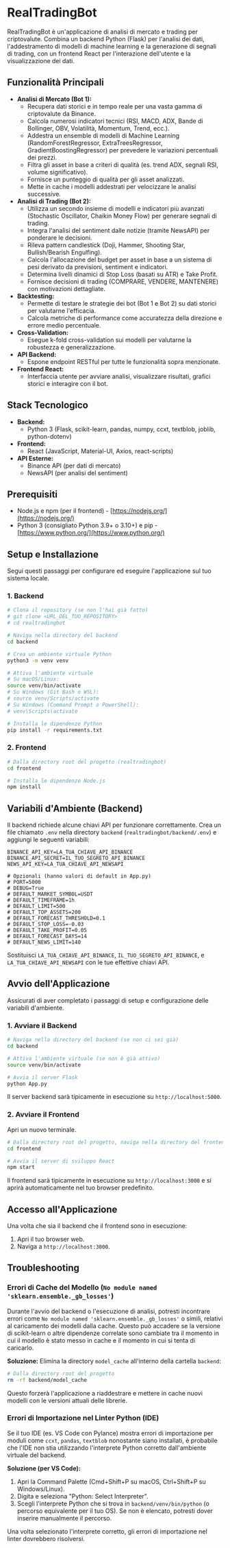 # RealTradingBot

RealTradingBot è un'applicazione di analisi di mercato e trading per criptovalute. Combina un backend Python (Flask) per l'analisi dei dati, l'addestramento di modelli di machine learning e la generazione di segnali di trading, con un frontend React per l'interazione dell'utente e la visualizzazione dei dati.

## Funzionalità Principali

*   **Analisi di Mercato (Bot 1):**
    *   Recupera dati storici e in tempo reale per una vasta gamma di criptovalute da Binance.
    *   Calcola numerosi indicatori tecnici (RSI, MACD, ADX, Bande di Bollinger, OBV, Volatilità, Momentum, Trend, ecc.).
    *   Addestra un ensemble di modelli di Machine Learning (RandomForestRegressor, ExtraTreesRegressor, GradientBoostingRegressor) per prevedere le variazioni percentuali dei prezzi.
    *   Filtra gli asset in base a criteri di qualità (es. trend ADX, segnali RSI, volume significativo).
    *   Fornisce un punteggio di qualità per gli asset analizzati.
    *   Mette in cache i modelli addestrati per velocizzare le analisi successive.
*   **Analisi di Trading (Bot 2):**
    *   Utilizza un secondo insieme di modelli e indicatori più avanzati (Stochastic Oscillator, Chaikin Money Flow) per generare segnali di trading.
    *   Integra l'analisi del sentiment dalle notizie (tramite NewsAPI) per ponderare le decisioni.
    *   Rileva pattern candlestick (Doji, Hammer, Shooting Star, Bullish/Bearish Engulfing).
    *   Calcola l'allocazione del budget per asset in base a un sistema di pesi derivato da previsioni, sentiment e indicatori.
    *   Determina livelli dinamici di Stop Loss (basati su ATR) e Take Profit.
    *   Fornisce decisioni di trading (COMPRARE, VENDERE, MANTENERE) con motivazioni dettagliate.
*   **Backtesting:**
    *   Permette di testare le strategie dei bot (Bot 1 e Bot 2) su dati storici per valutarne l'efficacia.
    *   Calcola metriche di performance come accuratezza della direzione e errore medio percentuale.
*   **Cross-Validation:**
    *   Esegue k-fold cross-validation sui modelli per valutarne la robustezza e generalizzazione.
*   **API Backend:**
    *   Espone endpoint RESTful per tutte le funzionalità sopra menzionate.
*   **Frontend React:**
    *   Interfaccia utente per avviare analisi, visualizzare risultati, grafici storici e interagire con il bot.

## Stack Tecnologico

*   **Backend:**
    *   Python 3 (Flask, scikit-learn, pandas, numpy, ccxt, textblob, joblib, python-dotenv)
*   **Frontend:**
    *   React (JavaScript, Material-UI, Axios, react-scripts)
*   **API Esterne:**
    *   Binance API (per dati di mercato)
    *   NewsAPI (per analisi del sentiment)

## Prerequisiti

*   Node.js e npm (per il frontend) - [https://nodejs.org/](https://nodejs.org/)
*   Python 3 (consigliato Python 3.9+ o 3.10+) e pip - [https://www.python.org/](https://www.python.org/)

## Setup e Installazione

Segui questi passaggi per configurare ed eseguire l'applicazione sul tuo sistema locale.

### 1. Backend

```bash
# Clona il repository (se non l'hai già fatto)
# git clone <URL_DEL_TUO_REPOSITORY>
# cd realtradingbot

# Naviga nella directory del backend
cd backend

# Crea un ambiente virtuale Python
python3 -m venv venv

# Attiva l'ambiente virtuale
# Su macOS/Linux:
source venv/bin/activate
# Su Windows (Git Bash o WSL):
# source venv/Scripts/activate
# Su Windows (Command Prompt o PowerShell):
# venv\Scripts\activate

# Installa le dipendenze Python
pip install -r requirements.txt
```

### 2. Frontend

```bash
# Dalla directory root del progetto (realtradingbot)
cd frontend

# Installa le dipendenze Node.js
npm install
```

## Variabili d'Ambiente (Backend)

Il backend richiede alcune chiavi API per funzionare correttamente. Crea un file chiamato `.env` nella directory `backend` (`realtradingbot/backend/.env`) e aggiungi le seguenti variabili:

```env
BINANCE_API_KEY=LA_TUA_CHIAVE_API_BINANCE
BINANCE_API_SECRET=IL_TUO_SEGRETO_API_BINANCE
NEWS_API_KEY=LA_TUA_CHIAVE_API_NEWSAPI

# Opzionali (hanno valori di default in App.py)
# PORT=5000
# DEBUG=True
# DEFAULT_MARKET_SYMBOL=USDT
# DEFAULT_TIMEFRAME=1h
# DEFAULT_LIMIT=500
# DEFAULT_TOP_ASSETS=200
# DEFAULT_FORECAST_THRESHOLD=0.1
# DEFAULT_STOP_LOSS=-0.03
# DEFAULT_TAKE_PROFIT=0.05
# DEFAULT_FORECAST_DAYS=14
# DEFAULT_NEWS_LIMIT=140
```

Sostituisci `LA_TUA_CHIAVE_API_BINANCE`, `IL_TUO_SEGRETO_API_BINANCE`, e `LA_TUA_CHIAVE_API_NEWSAPI` con le tue effettive chiavi API.

## Avvio dell'Applicazione

Assicurati di aver completato i passaggi di setup e configurazione delle variabili d'ambiente.

### 1. Avviare il Backend

```bash
# Naviga nella directory del backend (se non ci sei già)
cd backend

# Attiva l'ambiente virtuale (se non è già attivo)
source venv/bin/activate

# Avvia il server Flask
python App.py
```

Il server backend sarà tipicamente in esecuzione su `http://localhost:5000`.

### 2. Avviare il Frontend

Apri un nuovo terminale.

```bash
# Dalla directory root del progetto, naviga nella directory del frontend
cd frontend

# Avvia il server di sviluppo React
npm start
```

Il frontend sarà tipicamente in esecuzione su `http://localhost:3000` e si aprirà automaticamente nel tuo browser predefinito.

## Accesso all'Applicazione

Una volta che sia il backend che il frontend sono in esecuzione:
1.  Apri il tuo browser web.
2.  Naviga a `http://localhost:3000`.

## Troubleshooting

### Errori di Cache del Modello (`No module named 'sklearn.ensemble._gb_losses'`)

Durante l'avvio del backend o l'esecuzione di analisi, potresti incontrare errori come `No module named 'sklearn.ensemble._gb_losses'` o simili, relativi al caricamento dei modelli dalla cache. Questo può accadere se la versione di scikit-learn o altre dipendenze correlate sono cambiate tra il momento in cui il modello è stato messo in cache e il momento in cui si tenta di caricarlo.

**Soluzione:** Elimina la directory `model_cache` all'interno della cartella `backend`:

```bash
# Dalla directory root del progetto
rm -rf backend/model_cache
```

Questo forzerà l'applicazione a riaddestrare e mettere in cache nuovi modelli con le versioni attuali delle librerie.

### Errori di Importazione nel Linter Python (IDE)

Se il tuo IDE (es. VS Code con Pylance) mostra errori di importazione per moduli come `ccxt`, `pandas`, `textblob` nonostante siano installati, è probabile che l'IDE non stia utilizzando l'interprete Python corretto dall'ambiente virtuale del backend.

**Soluzione (per VS Code):**
1.  Apri la Command Palette (Cmd+Shift+P su macOS, Ctrl+Shift+P su Windows/Linux).
2.  Digita e seleziona "Python: Select Interpreter".
3.  Scegli l'interprete Python che si trova in `backend/venv/bin/python` (o percorso equivalente per il tuo OS). Se non è elencato, potresti dover inserire manualmente il percorso.

Una volta selezionato l'interprete corretto, gli errori di importazione nel linter dovrebbero risolversi.
